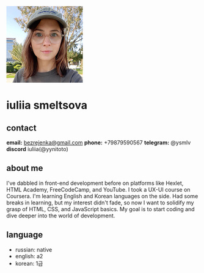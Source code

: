 
![photo of iuliia smeltsova](/img/photo.jpg)
# iuliia smeltsova

## contact
**email:**
bezrejenka@gmail.com
**phone:**
+79879590567
**telegram:**
@ysmlv
**discord**
iuliia(@yynitoto)


## about me
I've dabbled in front-end development before on platforms like Hexlet, HTML Academy, FreeCodeCamp, and YouTube. I took a UX-UI course on Coursera. I'm learning English and Korean languages on the side. Had some breaks in learning, but my interest didn't fade, so now I want to solidify my grasp of HTML, CSS, and JavaScript basics. My goal is to start coding and dive deeper into the world of development.

## language
- russian: native
- english: a2
- korean: 1급
